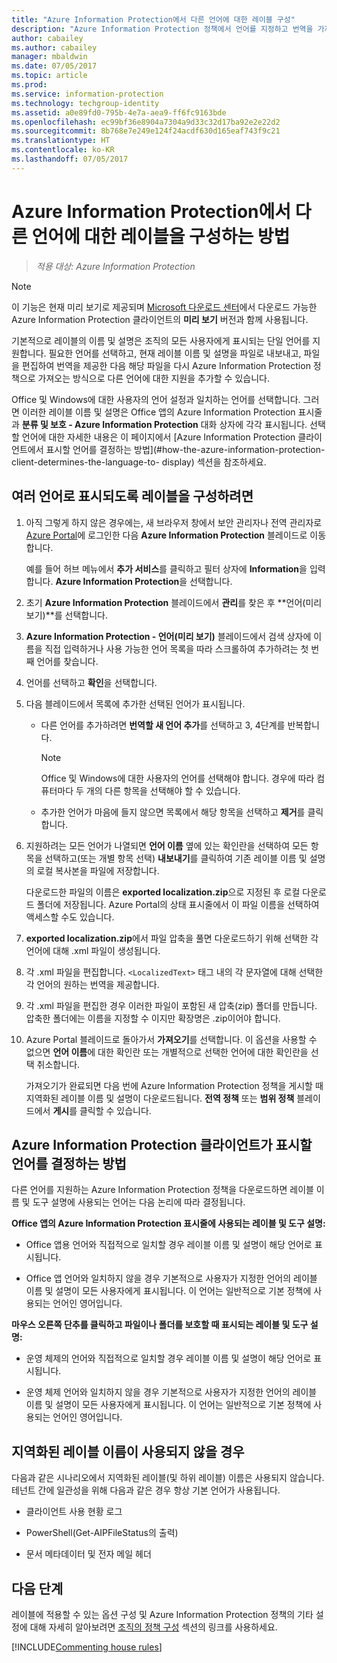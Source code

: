 ```yaml
---
title: "Azure Information Protection에서 다른 언어에 대한 레이블 구성"
description: "Azure Information Protection 정책에서 언어를 지정하고 번역을 가져오는 방식으로 Information Protection 표시줄에 표시되는 레이블에 대해 여러 다른 언어에 대한 지원을 추가할 수 있습니다."
author: cabailey
ms.author: cabailey
manager: mbaldwin
ms.date: 07/05/2017
ms.topic: article
ms.prod: 
ms.service: information-protection
ms.technology: techgroup-identity
ms.assetid: a0e89fd0-795b-4e7a-aea9-ff6fc9163bde
ms.openlocfilehash: ec99bf36e8904a7304a9d33c32d17ba92e2e22d2
ms.sourcegitcommit: 8b768e7e249e124f24acdf630d165eaf743f9c21
ms.translationtype: HT
ms.contentlocale: ko-KR
ms.lasthandoff: 07/05/2017
---
```

# <a name="how-to-configure-labels-for-different-languages-in-azure-information-protection"></a>Azure Information Protection에서 다른 언어에 대한 레이블을 구성하는 방법

>*적용 대상: Azure Information Protection*

>[!NOTE]
>이 기능은 현재 미리 보기로 제공되며 [Microsoft 다운로드 센터](https://www.microsoft.com/en-us/download/details.aspx?id=53018)에서 다운로드 가능한 Azure Information Protection 클라이언트의 **미리 보기** 버전과 함께 사용됩니다.

기본적으로 레이블의 이름 및 설명은 조직의 모든 사용자에게 표시되는 단일 언어를 지원합니다. 필요한 언어를 선택하고, 현재 레이블 이름 및 설명을 파일로 내보내고, 파일을 편집하여 번역을 제공한 다음 해당 파일을 다시 Azure Information Protection 정책으로 가져오는 방식으로 다른 언어에 대한 지원을 추가할 수 있습니다.

Office 및 Windows에 대한 사용자의 언어 설정과 일치하는 언어를 선택합니다. 그러면 이러한 레이블 이름 및 설명은 Office 앱의 Azure Information Protection 표시줄과 **분류 및 보호 - Azure Information Protection** 대화 상자에 각각 표시됩니다. 선택할 언어에 대한 자세한 내용은 이 페이지에서 [Azure Information Protection 클라이언트에서 표시할 언어를 결정하는 방법](#how-the-azure-information-protection-client-determines-the-language-to- display) 섹션을 참조하세요. 

## <a name="to-configure-labels-to-display-in-different-languages"></a>여러 언어로 표시되도록 레이블을 구성하려면

1. 아직 그렇게 하지 않은 경우에는, 새 브라우저 창에서 보안 관리자나 전역 관리자로 [Azure Portal](https://portal.azure.com)에 로그인한 다음 **Azure Information Protection** 블레이드로 이동합니다. 
    
    예를 들어 허브 메뉴에서 **추가 서비스**를 클릭하고 필터 상자에 **Information**을 입력합니다. **Azure Information Protection**을 선택합니다.

2. 초기 **Azure Information Protection** 블레이드에서 **관리**를 찾은 후 **언어(미리 보기)**를 선택합니다.

3. **Azure Information Protection - 언어(미리 보기)** 블레이드에서 검색 상자에 이름을 직접 입력하거나 사용 가능한 언어 목록을 따라 스크롤하여 추가하려는 첫 번째 언어를 찾습니다. 

4. 언어를 선택하고 **확인**을 선택합니다.

5. 다음 블레이드에서 목록에 추가한 선택된 언어가 표시됩니다.
    
    - 다른 언어를 추가하려면 **번역할 새 언어 추가**를 선택하고 3, 4단계를 반복합니다. 
        
        > [!NOTE]
        > Office 및 Windows에 대한 사용자의 언어를 선택해야 합니다. 경우에 따라 컴퓨터마다 두 개의 다른 항목을 선택해야 할 수 있습니다.
        
    - 추가한 언어가 마음에 들지 않으면 목록에서 해당 항목을 선택하고 **제거**를 클릭합니다.

6. 지원하려는 모든 언어가 나열되면 **언어 이름** 옆에 있는 확인란을 선택하여 모든 항목을 선택하고(또는 개별 항목 선택) **내보내기**를 클릭하여 기존 레이블 이름 및 설명의 로컬 복사본을 파일에 저장합니다. 
    
    다운로드한 파일의 이름은 **exported localization.zip**으로 지정된 후 로컬 다운로드 폴더에 저장됩니다. Azure Portal의 상태 표시줄에서 이 파일 이름을 선택하여 액세스할 수도 있습니다.

7. **exported localization.zip**에서 파일 압축을 풀면 다운로드하기 위해 선택한 각 언어에 대해 .xml 파일이 생성됩니다. 

8. 각 .xml 파일을 편집합니다. `<LocalizedText>` 태그 내의 각 문자열에 대해 선택한 각 언어의 원하는 번역을 제공합니다. 

9. 각 .xml 파일을 편집한 경우 이러한 파일이 포함된 새 압축(zip) 폴더를 만듭니다. 압축한 폴더에는 이름을 지정할 수 이지만 확장명은 .zip이어야 합니다.

10. Azure Portal 블레이드로 돌아가서 **가져오기**를 선택합니다. 이 옵션을 사용할 수 없으면 **언어 이름**에 대한 확인란 또는 개별적으로 선택한 언어에 대한 확인란을 선택 취소합니다.
    
    가져오기가 완료되면 다음 번에 Azure Information Protection 정책을 게시할 때 지역화된 레이블 이름 및 설명이 다운로드됩니다. **전역 정책** 또는 **범위 정책** 블레이드에서 **게시**를 클릭할 수 있습니다.

## <a name="how-the-azure-information-protection-client-determines-the-language-to-display"></a>Azure Information Protection 클라이언트가 표시할 언어를 결정하는 방법

다른 언어를 지원하는 Azure Information Protection 정책을 다운로드하면 레이블 이름 및 도구 설명에 사용되는 언어는 다음 논리에 따라 결정됩니다.

**Office 앱의 Azure Information Protection 표시줄에 사용되는 레이블 및 도구 설명:**

- Office 앱용 언어와 직접적으로 일치할 경우 레이블 이름 및 설명이 해당 언어로 표시됩니다.

- Office 앱 언어와 일치하지 않을 경우 기본적으로 사용자가 지정한 언어의 레이블 이름 및 설명이 모든 사용자에게 표시됩니다. 이 언어는 일반적으로 기본 정책에 사용되는 언어인 영어입니다.

**마우스 오른쪽 단추를 클릭하고 파일이나 폴더를 보호할 때 표시되는 레이블 및 도구 설명:**

- 운영 체제의 언어와 직접적으로 일치할 경우 레이블 이름 및 설명이 해당 언어로 표시됩니다.

- 운영 체제 언어와 일치하지 않을 경우 기본적으로 사용자가 지정한 언어의 레이블 이름 및 설명이 모든 사용자에게 표시됩니다. 이 언어는 일반적으로 기본 정책에 사용되는 언어인 영어입니다.

## <a name="when-localized-label-names-are-not-used"></a>지역화된 레이블 이름이 사용되지 않을 경우

다음과 같은 시나리오에서 지역화된 레이블(및 하위 레이블) 이름은 사용되지 않습니다. 테넌트 간에 일관성을 위해 다음과 같은 경우 항상 기본 언어가 사용됩니다.

- 클라이언트 사용 현황 로그

- PowerShell(Get-AIPFileStatus의 출력)

- 문서 메타데이터 및 전자 메일 헤더


## <a name="next-steps"></a>다음 단계

레이블에 적용할 수 있는 옵션 구성 및 Azure Information Protection 정책의 기타 설정에 대해 자세히 알아보려면 [조직의 정책 구성](configure-policy.md#configuring-your-organizations-policy) 섹션의 링크를 사용하세요.

[!INCLUDE[Commenting house rules](../includes/houserules.md)]


